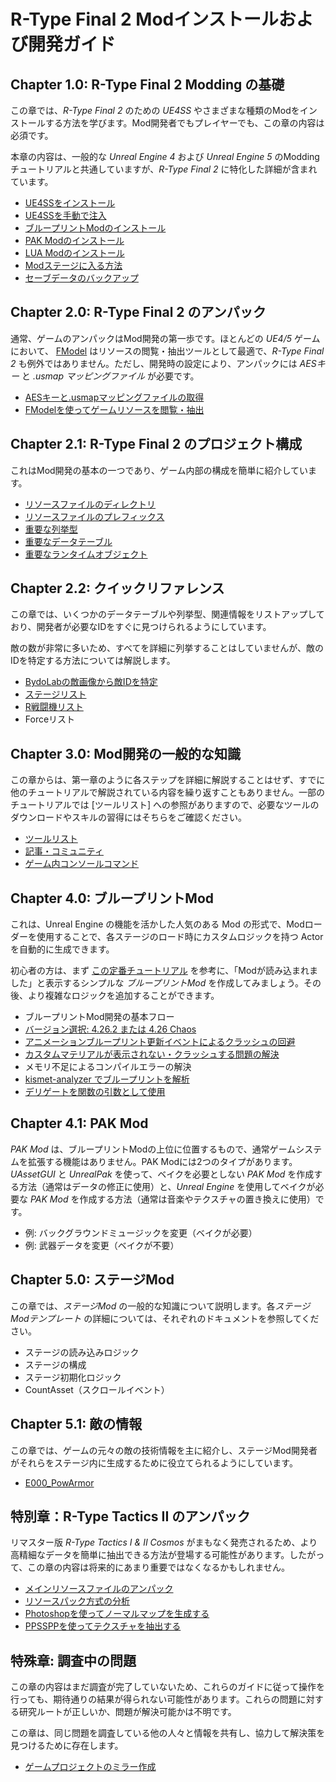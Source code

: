 # R-Type Final 2 Modインストールおよび開発ガイド

## Chapter 1.0: R-Type Final 2 Modding の基礎
この章では、*R-Type Final 2* のための *UE4SS* やさまざまな種類のModをインストールする方法を学びます。Mod開発者でもプレイヤーでも、この章の内容は必須です。

本章の内容は、一般的な *Unreal Engine 4* および *Unreal Engine 5* のModdingチュートリアルと共通していますが、*R-Type Final 2* に特化した詳細が含まれています。

- [UE4SSをインストール](Chapter1_TheBasics/ja/UE4SSのインストール.md)
- [UE4SSを手動で注入](Chapter1_TheBasics/ja/手動でUE4SSを注入する.md)
- [ブループリントModのインストール](Chapter1_TheBasics/ja/ブループリントModのインストール.md)
- [PAK Modのインストール](Chapter1_TheBasics/ja/PAKModのインストール.md)
- [LUA Modのインストール](Chapter1_TheBasics/ja/LUAModのインストール.md)
- [Modステージに入る方法](Chapter1_TheBasics/ja/Modステージに入る方法.md)
- [セーブデータのバックアップ](Chapter1_TheBasics/ja/セーブデータのバックアップ.md)

## Chapter 2.0: R-Type Final 2 のアンパック

通常、ゲームのアンパックはMod開発の第一歩です。ほとんどの *UE4/5* ゲームにおいて、 [FModel](https://github.com/iAmAsval/FModel/) はリソースの閲覧・抽出ツールとして最適で、*R-Type Final 2* も例外ではありません。ただし、開発時の設定により、アンパックには *AESキー* と *.usmap マッピングファイル* が必要です。

- [AESキーと.usmapマッピングファイルの取得](Chapter2_0_Unpack/ja/AESキーとusmapの取得.md)
- [FModelを使ってゲームリソースを閲覧・抽出](Chapter2_0_Unpack/ja/FModelによるリソース抽出.md)

## Chapter 2.1: R-Type Final 2 のプロジェクト構成

これはMod開発の基本の一つであり、ゲーム内部の構成を簡単に紹介しています。

- [リソースファイルのディレクトリ](Chapter2_1_ProjectStructure/ja/リソースファイルディレクトリ.md)
- [リソースファイルのプレフィックス](Chapter2_1_ProjectStructure/ja/リソースファイルのプレフィックス.md)
- [重要な列挙型](Chapter2_1_ProjectStructure/ja/重要な列挙型.md)
- [重要なデータテーブル](Chapter2_1_ProjectStructure/ja/重要なデータテーブル.md)
- [重要なランタイムオブジェクト](Chapter2_1_ProjectStructure/ja/重要なランタイムオブジェクト.md)

## Chapter 2.2: クイックリファレンス

この章では、いくつかのデータテーブルや列挙型、関連情報をリストアップしており、開発者が必要なIDをすぐに見つけられるようにしています。

敵の数が非常に多いため、すべてを詳細に列挙することはしていませんが、敵のIDを特定する方法については解説します。

- [BydoLabの敵画像から敵IDを特定](Chapter2_2_QuickReference/ja/BydoLabの画像で敵IDを特定.md)
- [ステージリスト](Chapter2_2_QuickReference/ja/ステージリスト.md)
- [R戦闘機リスト](Chapter2_2_QuickReference/ja/R戦闘機リスト.md)
- Forceリスト


## Chapter 3.0: Mod開発の一般的な知識

この章からは、第一章のように各ステップを詳細に解説することはせず、すでに他のチュートリアルで解説されている内容を繰り返すこともありません。一部のチュートリアルでは [ツールリスト] への参照がありますので、必要なツールのダウンロードやスキルの習得にはそちらをご確認ください。

- [ツールリスト](Chapter3_0_DeveBasics/ja/ツールリスト.md)
- [記事・コミュニティ](Chapter3_0_DeveBasics/ja/記事とコミュニティ.md)
- [ゲーム内コンソールコマンド](Chapter3_0_DeveBasics/ja/ゲーム内コンソールコマンド.md)

## Chapter 4.0: ブループリントMod

これは、Unreal Engine の機能を活かした人気のある Mod の形式で、Modローダーを使用することで、各ステージのロード時にカスタムロジックを持つ Actor を自動的に生成できます。

初心者の方は、まず [この定番チュートリアル](https://docs.ue4ss.com/dev/feature-overview/blueprint-modloader.html) を参考に、「Modが読み込まれました」と表示するシンプルな *ブループリントMod* を作成してみましょう。その後、より複雑なロジックを追加することができます。

- ブループリントMod開発の基本フロー
- [バージョン選択: 4.26.2 または 4.26 Chaos](Chapter4_0_BPMod/ja/UE4バージョンの選択.md)
- [アニメーションブループリント更新イベントによるクラッシュの回避](Chapter4_0_BPMod/ja/アニメーションBPクラッシュ回避.md)
- [カスタムマテリアルが表示されない・クラッシュする問題の解決](Chapter4_0_BPMod/ja/カスタムマテリアル問題の解決.md)
- メモリ不足によるコンパイルエラーの解決
- [kismet-analyzer でブループリントを解析](Chapter4_0_BPMod/ja/KismetAnalyzer.md)
- [デリゲートを関数の引数として使用](Chapter4_0_BPMod/ja/デリゲートを関数のパラメータとして使用する.md)

## Chapter 4.1: PAK Mod
*PAK Mod* は、ブループリントModの上位に位置するもので、通常ゲームシステムを拡張する機能はありません。PAK Modには2つのタイプがあります。*UAssetGUI* と *UnrealPak* を使って、ベイクを必要としない *PAK Mod* を作成する方法（通常はデータの修正に使用）と、*Unreal Engine* を使用してベイクが必要な *PAK Mod* を作成する方法（通常は音楽やテクスチャの置き換えに使用）です。

- 例: バックグラウンドミュージックを変更（ベイクが必要）
- 例: 武器データを変更（ベイクが不要）

## Chapter 5.0: ステージMod
この章では、*ステージMod* の一般的な知識について説明します。各*ステージModテンプレート* の詳細については、それぞれのドキュメントを参照してください。

- ステージの読み込みロジック
- ステージの構成
- ステージ初期化ロジック
- CountAsset（スクロールイベント）

## Chapter 5.1: 敵の情報
この章では、ゲームの元々の敵の技術情報を主に紹介し、ステージMod開発者がそれらをステージ内に生成するために役立てられるようにしています。

- [E000_PowArmor](Chapter5_1_EnemyData/ja/E000_PowArmor.md)

## 特別章：R-Type Tactics II のアンパック

リマスター版 *R-Type Tactics I & II Cosmos* がまもなく発売されるため、より高精細なデータを簡単に抽出できる方法が登場する可能性があります。したがって、この章の内容は将来的にあまり重要ではなくなるかもしれません。

- [メインリソースファイルのアンパック](EX_UnpackRTT2/ja/メインリソースファイルのアンパック.md)
- [リソースパック方式の分析](EX_UnpackRTT2/ja/リソースパック方式の分析.md)
- [Photoshopを使ってノーマルマップを生成する](EX_UnpackRTT2/ja/Photoshopでノーマルマップを生成.md)
- [PPSSPPを使ってテクスチャを抽出する](EX_UnpackRTT2/ja/PPSSPPでテクスチャを抽出.md)

## 特殊章: 調査中の問題
この章の内容はまだ調査が完了していないため、これらのガイドに従って操作を行っても、期待通りの結果が得られない可能性があります。これらの問題に対する研究ルートが正しいか、問題が解決可能かは不明です。

この章は、同じ問題を調査している他の人々と情報を共有し、協力して解決策を見つけるために存在します。

- [ゲームプロジェクトのミラー作成](EX_UnderInvestigation/ja/ミラーゲームプロジェクトの作成.md)
